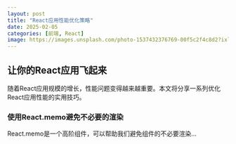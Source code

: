 ```yaml
---
layout: post
title: "React应用性能优化策略"
date: 2025-02-05
categories: [前端, React]
image: https://images.unsplash.com/photo-1537432376769-00f5c2f4c8d2?ixlib=rb-1.2.1&auto=format&fit=crop&w=1350&q=80
---
```


## 让你的React应用飞起来

随着React应用规模的增长，性能问题变得越来越重要。本文将分享一系列优化React应用性能的实用技巧。

### 使用React.memo避免不必要的渲染

React.memo是一个高阶组件，可以帮助我们避免组件的不必要渲染... 